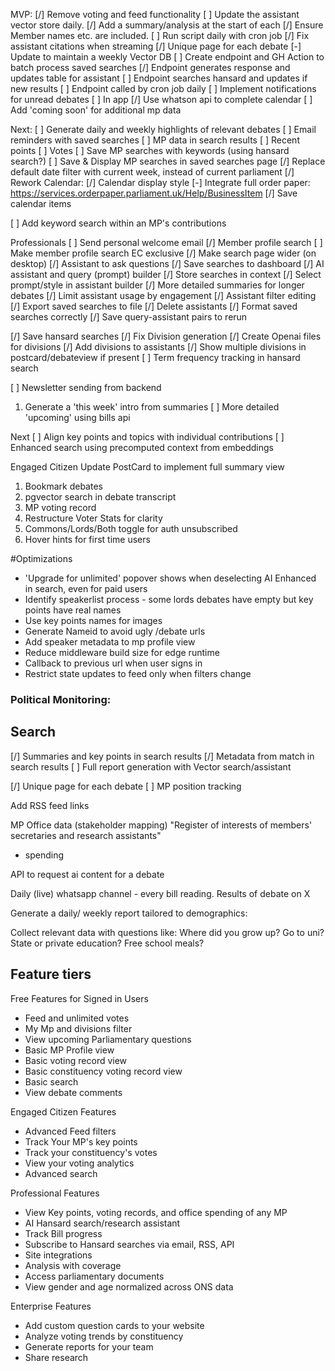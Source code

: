MVP:
[/] Remove voting and feed functionality
[ ] Update the assistant vector store daily. 
      [/] Add a summary/analysis at the start of each
      [/] Ensure Member names etc. are included.
      [ ] Run script daily with cron job
[/] Fix assistant citations when streaming
[/] Unique page for each debate
[-] Update to maintain a weekly Vector DB
[ ] Create endpoint and GH Action to batch process saved searches
      [/] Endpoint generates response and updates table for assistant
      [ ] Endpoint searches hansard and updates if new results
      [ ] Endpoint called by cron job daily
[ ] Implement notifications for unread debates
      [ ] In app
[/] Use whatson api to complete calendar
[ ] Add 'coming soon' for additional mp data

Next:
[ ] Generate daily and weekly highlights of relevant debates
[ ] Email reminders with saved searches
[ ] MP data in search results
      [ ] Recent points
      [ ] Votes 
[ ] Save MP searches with keywords (using hansard search?)
[ ] Save & Display MP searches in saved searches page
[/] Replace default date filter with current week, instead of current parliament
[/] Rework Calendar: 
      [/] Calendar display style
      [-] Integrate full order paper: https://services.orderpaper.parliament.uk/Help/BusinessItem
      [/] Save calendar items


[ ] Add keyword search within an MP's contributions

Professionals
[ ] Send personal welcome email
[/] Member profile search 
[ ] Make member profile search EC exclusive
[/] Make search page wider (on desktop)
[/] Assistant to ask questions
[/] Save searches to dashboard
[/] AI assistant and query (prompt) builder
[/] Store searches in context
[/] Select prompt/style in assistant builder
[/] More detailed summaries for longer debates 
[/] Limit assistant usage by engagement
[/] Assistant filter editing
[/] Export saved searches to file
[/] Delete assistants
[/] Format saved searches correctly
[/] Save query-assistant pairs to rerun

[/] Save hansard searches
[/] Fix Division generation
[/] Create Openai files for divisions
[/] Add divisions to assistants
[/] Show multiple divisions in postcard/debateview if present
[ ] Term frequency tracking in hansard search

[ ] Newsletter sending from backend
   1) Generate a 'this week' intro from summaries
[ ] More detailed 'upcoming' using bills api

Next
[ ] Align key points and topics with individual contributions
[ ] Enhanced search using precomputed context from embeddings

Engaged Citizen
Update PostCard to implement full summary view
1) Bookmark debates
2) pgvector search in debate transcript
3) MP voting record
4) Restructure Voter Stats for clarity
5) Commons/Lords/Both toggle for auth unsubscribed
6) Hover hints for first time users

#Optimizations
- 'Upgrade for unlimited' popover shows when deselecting AI Enhanced in search, even for paid users
- Identify speakerlist process - some lords debates have empty but key points have real names
- Use key points names for images
- Generate Nameid to avoid ugly /debate urls
- Add speaker metadata to mp profile view
- Reduce middleware build size for edge runtime
- Callback to previous url when user signs in
- Restrict state updates to feed only when filters change

### Political Monitoring:
## Search
[/] Summaries and key points in search results
[/] Metadata from match in search results
[ ] Full report generation with Vector search/assistant

[/] Unique page for each debate
[ ] MP position tracking

Add RSS feed links

MP Office data (stakeholder mapping)
"Register of interests of members' secretaries and research assistants"
+ spending

API to request ai content for a debate

Daily (live) whatsapp channel - every bill reading. Results of debate on X

Generate a daily/ weekly report tailored to demographics:

Collect relevant data with questions like:
Where did you grow up?
Go to uni?
State or private education?
Free school meals?


## Feature tiers
Free Features for Signed in Users
- Feed and unlimited votes
- My Mp and divisions filter
- View upcoming Parliamentary questions
- Basic MP Profile view
- Basic voting record view
- Basic constituency voting record view
- Basic search
- View debate comments

Engaged Citizen Features
- Advanced Feed filters
- Track Your MP's key points
- Track your constituency's votes
- View your voting analytics
- Advanced search

Professional Features
- View Key points, voting records, and office spending of any MP
- AI Hansard search/research assistant
- Track Bill progress
- Subscribe to Hansard searches via email, RSS, API
- Site integrations
- Analysis with coverage
- Access parliamentary documents
- View gender and age normalized across ONS data

Enterprise Features
- Add custom question cards to your website
- Analyze voting trends by constituency
- Generate reports for your team
- Share research